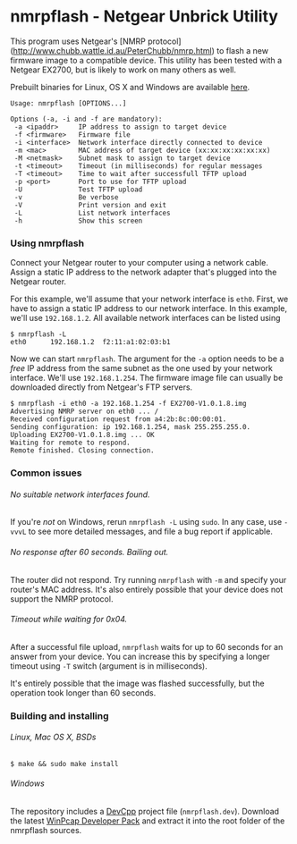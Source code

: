 nmrpflash - Netgear Unbrick Utility
====================================

This program uses Netgear's [NMRP protocol]
(http://www.chubb.wattle.id.au/PeterChubb/nmrp.html)
to flash a new firmware image to a compatible device. This utility has been
tested with a Netgear EX2700, but is likely to work on many others as well.

Prebuilt binaries for Linux, OS X and Windows are available
[here](https://github.com/jclehner/nmrp-flash/releases).

````
Usage: nmrpflash [OPTIONS...]

Options (-a, -i and -f are mandatory):
 -a <ipaddr>     IP address to assign to target device
 -f <firmware>   Firmware file
 -i <interface>  Network interface directly connected to device
 -m <mac>        MAC address of target device (xx:xx:xx:xx:xx:xx)
 -M <netmask>    Subnet mask to assign to target device
 -t <timeout>    Timeout (in milliseconds) for regular messages
 -T <timeout>    Time to wait after successfull TFTP upload
 -p <port>       Port to use for TFTP upload
 -U              Test TFTP upload
 -v              Be verbose
 -V              Print version and exit
 -L              List network interfaces
 -h              Show this screen
````

### Using nmrpflash

Connect your Netgear router to your computer using a network cable.
Assign a static IP address to the network adapter that's plugged into
the Netgear router.

For this example, we'll assume that your network interface is `eth0`.
First, we have to assign a static IP address to our network interface.
In this example, we'll use `192.168.1.2`. All available network interfaces 
can be listed using

````
$ nmrpflash -L
eth0      192.168.1.2  f2:11:a1:02:03:b1
````

Now we can start `nmrpflash`. The argument for the `-a` option needs
to be a *free* IP address from the same subnet as the one used by your
network interface. We'll use `192.168.1.254`. The firmware image file
can usually be downloaded directly from Netgear's FTP servers.

````
$ nmrpflash -i eth0 -a 192.168.1.254 -f EX2700-V1.0.1.8.img
Advertising NMRP server on eth0 ... /
Received configuration request from a4:2b:8c:00:00:01.
Sending configuration: ip 192.168.1.254, mask 255.255.255.0.
Uploading EX2700-V1.0.1.8.img ... OK
Waiting for remote to respond.
Remote finished. Closing connection.
````

### Common issues
###### No suitable network interfaces found.

If you're *not* on Windows, rerun `nmrpflash -L` using `sudo`. In any case,
use `-vvvL` to see more detailed messages, and file a bug report if applicable.

###### No response after 60 seconds. Bailing out.

The router did not respond. Try running `nmrpflash` with `-m` and specify
your router's MAC address. It's also entirely possible that your device does
not support the NMRP protocol.

###### Timeout while waiting for 0x04.

After a successful file upload, `nmrpflash` waits for up to 60 seconds for an
answer from your device. You can increase this by specifying a longer timeout
using `-T` switch (argument is in milliseconds). 

It's entirely possible that the image was flashed successfully, but the
operation took longer than 60 seconds.

### Building and installing
###### Linux, Mac OS X, BSDs

````
$ make && sudo make install
````

###### Windows

The repository includes a 
[DevCpp](http://sourceforge.net/projects/orwelldevcpp/)
project file (`nmrpflash.dev`). Download the latest 
[WinPcap Developer Pack](http://www.winpcap.org/devel.htm) 
and extract it into the root folder of the nmrpflash sources.

